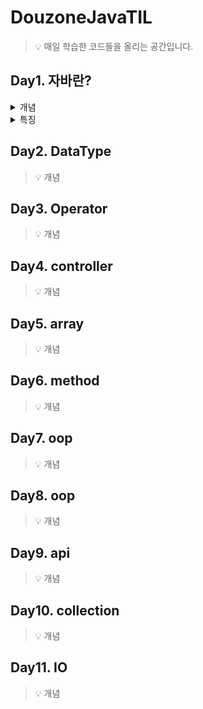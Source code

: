 # DouzoneJavaTIL

> 💡 매일 학습한 코드들을 올리는 공간입니다.

## Day1. 자바란? 

<details>
<summary>개념</summary>
<div markdown="1">       
 
</div>
</details>

<details>
<summary>특징</summary>
<div markdown="1">       
1. dd
2. ff
 3.fdfd
</div>
</details>


## Day2. DataType
> 💡 개념
>> 
## Day3. Operator
> 💡 개념
>> 
## Day4. controller
> 💡 개념
>> 
## Day5. array
> 💡 개념
>> 
## Day6. method
> 💡 개념
>> 
## Day7. oop
> 💡 개념
>> 
## Day8. oop
> 💡 개념
>> 
## Day9. api
> 💡 개념
>> 
## Day10. collection
> 💡 개념
>> 
## Day11. IO
> 💡 개념
>> 
